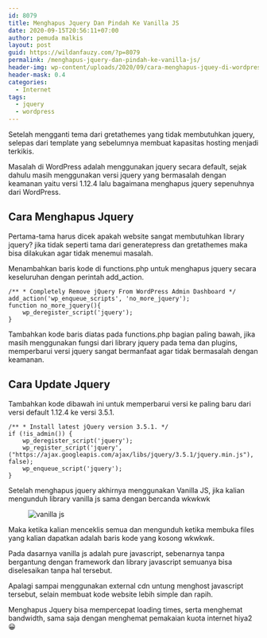 ```yaml
---
id: 8079
title: Menghapus Jquery Dan Pindah Ke Vanilla JS
date: 2020-09-15T20:56:11+07:00
author: pemuda malkis
layout: post
guid: https://wildanfauzy.com/?p=8079
permalink: /menghapus-jquery-dan-pindah-ke-vanilla-js/
header-img: wp-content/uploads/2020/09/cara-menghapus-jquey-di-wordpress.jpg
header-mask: 0.4
categories:
  - Internet
tags:
  - jquery
  - wordpress
---
```

Setelah mengganti tema dari gretathemes yang tidak membutuhkan jquery, selepas dari template yang sebelumnya membuat kapasitas hosting menjadi terkikis.

Masalah di WordPress adalah menggunakan jquery secara default, sejak dahulu masih menggunakan versi jquery yang bermasalah dengan keamanan yaitu versi 1.12.4 lalu bagaimana menghapus jquery sepenuhnya dari WordPress.

## Cara Menghapus Jquery 

Pertama-tama harus dicek apakah website sangat membutuhkan library jquery? jika tidak seperti tama dari generatepress dan gretathemes maka bisa dilakukan agar tidak menemui masalah.

Menambahkan baris kode di functions.php untuk menghapus jquery secara keseluruhan dengan perintah add_action.

<pre class="wp-block-code"><code>/** * Completely Remove jQuery From WordPress Admin Dashboard */
add_action('wp_enqueue_scripts', 'no_more_jquery');
function no_more_jquery(){
    wp_deregister_script('jquery');
}</code></pre>

Tambahkan kode baris diatas pada functions.php bagian paling bawah, jika masih menggunakan fungsi dari library jquery pada tema dan plugins, memperbarui versi jquery sangat bermanfaat agar tidak bermasalah dengan keamanan.

## Cara Update Jquery 

Tambahkan kode dibawah ini untuk memperbarui versi ke paling baru dari versi default 1.12.4 ke versi 3.5.1.

<pre class="wp-block-code"><code>/** * Install latest jQuery version 3.5.1. */
if (!is_admin()) {
	wp_deregister_script('jquery');
	wp_register_script('jquery', ("https://ajax.googleapis.com/ajax/libs/jquery/3.5.1/jquery.min.js"), false);
	wp_enqueue_script('jquery');
}</code></pre>

Setelah menghapus jquery akhirnya menggunakan Vanilla JS, jika kalian mengunduh library vanilla js sama dengan bercanda wkwkwk<figure class="wp-block-image size-large">

<img loading="lazy" src="https://i1.wp.com/wildanfauzy.com/wp-content/uploads/2020/09/20200915_204752.jpg?w=768&#038;ssl=1" alt="vanilla js" width="NaN" height="NaN" data-recalc-dims="1" /> </figure> 

Maka ketika kalian menceklis semua dan mengunduh ketika membuka files yang kalian dapatkan adalah baris kode yang kosong wkwkwk.

Pada dasarnya vanilla js adalah pure javascript, sebenarnya tanpa bergantung dengan framework dan library javascript semuanya bisa diselesaikan tanpa hal tersebut.

Apalagi sampai menggunakan external cdn untung menghost javascript tersebut, selain membuat kode website lebih simple dan rapih.

Menghapus Jquery bisa mempercepat loading times, serta menghemat bandwidth, sama saja dengan menghemat pemakaian kuota internet hiya2 😀